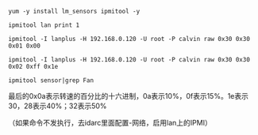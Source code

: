 `yum -y install lm_sensors ipmitool -y`

`ipmitool lan print 1`

`ipmitool -I lanplus -H 192.168.0.120 -U root -P calvin raw 0x30 0x30 0x01 0x00`

`ipmitool -I lanplus -H 192.168.0.120 -U root -P calvin raw 0x30 0x30 0x02 0xff 0x1e`

`ipmitool sensor|grep Fan`

最后的0x0a表示转速的百分比的十六进制，0a表示10%，0f表示15%。1e表示30，28表示40%；32表示50%

（如果命令不发执行，去idarc里面配置-网络，启用lan上的IPMI）

